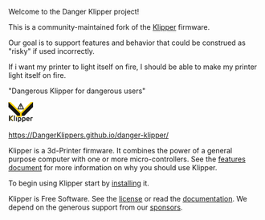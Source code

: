 Welcome to the Danger Klipper project!

This is a community-maintained fork of the [Klipper](https://github.com/Klipper3d/klipper) firmware.

Our goal is to support features and behavior that could be construed as "risky" if used incorrectly.

If i want my printer to light itself on fire, I should be able to make my printer light itself on fire.

"Dangerous Klipper for dangerous users"

[![Klipper](docs/img/klipper-logo-small.png)](https://DangerKlippers.github.io/danger-klipper/)

https://DangerKlippers.github.io/danger-klipper/

Klipper is a 3d-Printer firmware. It combines the power of a general
purpose computer with one or more micro-controllers. See the
[features document](https://DangerKlippers.github.io/danger-klipper/Features.html) for more
information on why you should use Klipper.

To begin using Klipper start by
[installing](https://DangerKlippers.github.io/danger-klipper/Installation.html) it.

Klipper is Free Software. See the [license](COPYING) or read the
[documentation](https://DangerKlippers.github.io/danger-klipper/Overview.html). We depend on
the generous support from our
[sponsors](https://DangerKlippers.github.io/danger-klipper/Sponsors.html).
